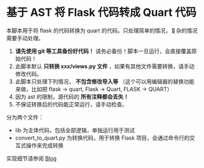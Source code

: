 # 基于 AST 将 Flask 代码转成 Quart 代码

本脚本用于将 flask 的代码转换为 quart 的代码。只处理简单的情况，复杂的情况需要手动处理。

1.  **请先使用 git 等工具备份好代码！** 请务必备份！脚本一旦运行，会直接覆盖原始代码！
2. 此脚本默认 **只转换 xxx/views.py 文件** ，如果有其他文件需要转换，请手动修改代码。
3. 此脚本只处理下列情况， **不包含修改导入等** （这个可以用编辑器的替换功能来做，比如把 flask -> quart, Flask -> Quart, FLASK -> QUART）
4. 因为 ast 的限制，源代码的 **所有注释都会丢失！** 
5. 不保证转换后的代码能正常运行，请手动检查。

分为两个文件：

- lib 为主体代码，包括全部逻辑，单独运行用于测试
- convert_to_quart.py 为转换代码，用于转换 Flask 项目，会通过命令行的交互式操作来完成转换

实现细节请参阅 [Blog](blog.md)